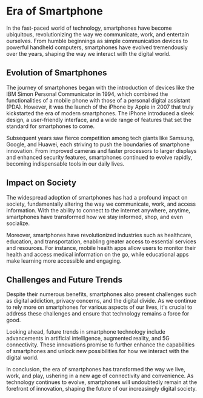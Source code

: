 # Era of Smartphone

In the fast-paced world of technology, smartphones have become ubiquitous, revolutionizing the way we communicate, work, and entertain ourselves. From humble beginnings as simple communication devices to powerful handheld computers, smartphones have evolved tremendously over the years, shaping the way we interact with the digital world.

## Evolution of Smartphones

The journey of smartphones began with the introduction of devices like the IBM Simon Personal Communicator in 1994, which combined the functionalities of a mobile phone with those of a personal digital assistant (PDA). However, it was the launch of the iPhone by Apple in 2007 that truly kickstarted the era of modern smartphones. The iPhone introduced a sleek design, a user-friendly interface, and a wide range of features that set the standard for smartphones to come.

Subsequent years saw fierce competition among tech giants like Samsung, Google, and Huawei, each striving to push the boundaries of smartphone innovation. From improved cameras and faster processors to larger displays and enhanced security features, smartphones continued to evolve rapidly, becoming indispensable tools in our daily lives.

## Impact on Society

The widespread adoption of smartphones has had a profound impact on society, fundamentally altering the way we communicate, work, and access information. With the ability to connect to the internet anywhere, anytime, smartphones have transformed how we stay informed, shop, and even socialize.

Moreover, smartphones have revolutionized industries such as healthcare, education, and transportation, enabling greater access to essential services and resources. For instance, mobile health apps allow users to monitor their health and access medical information on the go, while educational apps make learning more accessible and engaging.

## Challenges and Future Trends

Despite their numerous benefits, smartphones also present challenges such as digital addiction, privacy concerns, and the digital divide. As we continue to rely more on smartphones for various aspects of our lives, it's crucial to address these challenges and ensure that technology remains a force for good.

Looking ahead, future trends in smartphone technology include advancements in artificial intelligence, augmented reality, and 5G connectivity. These innovations promise to further enhance the capabilities of smartphones and unlock new possibilities for how we interact with the digital world.

In conclusion, the era of smartphones has transformed the way we live, work, and play, ushering in a new age of connectivity and convenience. As technology continues to evolve, smartphones will undoubtedly remain at the forefront of innovation, shaping the future of our increasingly digital society.